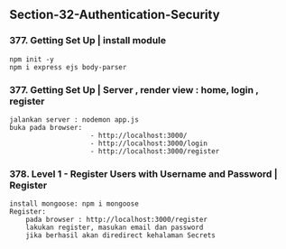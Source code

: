 ## Section-32-Authentication-Security

### 377. Getting Set Up | install module

    npm init -y
    npm i express ejs body-parser

### 377. Getting Set Up | Server , render view : home, login , register

    jalankan server : nodemon app.js
    buka pada browser:
                        - http://localhost:3000/
                        - http://localhost:3000/login
                        - http://localhost:3000/register

### 378. Level 1 - Register Users with Username and Password | Register

    install mongoose: npm i mongoose
    Register:
        pada browser : http://localhost:3000/register
        lakukan register, masukan email dan password
        jika berhasil akan diredirect kehalaman Secrets
